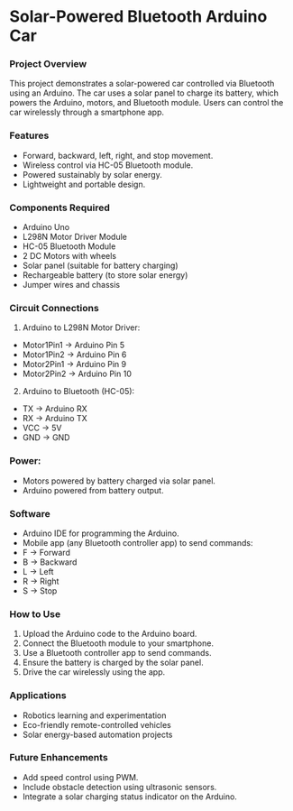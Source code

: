 # Solar-Powered Bluetooth Arduino Car

### Project Overview
This project demonstrates a solar-powered car controlled via Bluetooth using an Arduino. The car uses a solar panel to charge its battery, which powers the Arduino, motors, and Bluetooth module. Users can control the car wirelessly through a smartphone app.

### Features
* Forward, backward, left, right, and stop movement.
* Wireless control via HC-05 Bluetooth module.
* Powered sustainably by solar energy.
* Lightweight and portable design.

### Components Required
* Arduino Uno
* L298N Motor Driver Module
* HC-05 Bluetooth Module
* 2 DC Motors with wheels
* Solar panel (suitable for battery charging)
* Rechargeable battery (to store solar energy)
* Jumper wires and chassis

### Circuit Connections

1. Arduino to L298N Motor Driver:
* Motor1Pin1 → Arduino Pin 5
* Motor1Pin2 → Arduino Pin 6
* Motor2Pin1 → Arduino Pin 9
* Motor2Pin2 → Arduino Pin 10

2. Arduino to Bluetooth (HC-05):
* TX → Arduino RX
* RX → Arduino TX
* VCC → 5V
* GND → GND

### Power:
* Motors powered by battery charged via solar panel.
* Arduino powered from battery output.
  
### Software
* Arduino IDE for programming the Arduino.
* Mobile app (any Bluetooth controller app) to send commands:
* F → Forward
* B → Backward
* L → Left
* R → Right
* S → Stop

### How to Use
1. Upload the Arduino code to the Arduino board.
2. Connect the Bluetooth module to your smartphone.
3. Use a Bluetooth controller app to send commands.
4. Ensure the battery is charged by the solar panel.
5. Drive the car wirelessly using the app.

### Applications
* Robotics learning and experimentation
* Eco-friendly remote-controlled vehicles
* Solar energy-based automation projects

### Future Enhancements
* Add speed control using PWM.
* Include obstacle detection using ultrasonic sensors.
* Integrate a solar charging status indicator on the Arduino.
